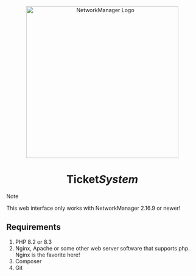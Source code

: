 <p align="center"><img src="https://imgur.com/wUhBSGv.png" width="400" alt="NetworkManager Logo"></p>

<h1 align="center">Ticket<i>System</i></h1>

> [!NOTE]  
> This web interface only works with NetworkManager 2.16.9 or newer!

## Requirements
1. PHP 8.2 or 8.3
2. Nginx, Apache or some other web server software that supports php. Nginx is the favorite here!
3. Composer
4. Git
